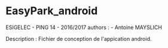 # EasyPark_android
ESIGELEC - PING 14 - 2016/2017
authors :
	- Antoine MAYSLICH

Description :
Fichier de conception de l'appication android.
